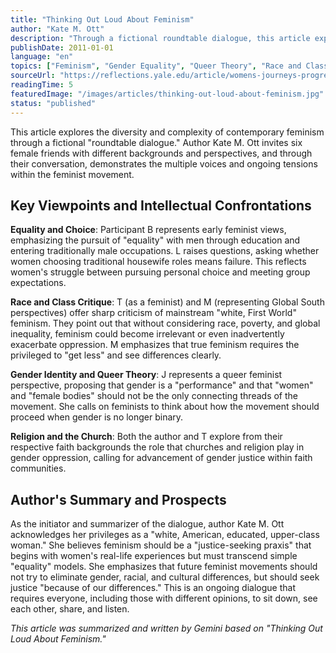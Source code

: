 ```yaml
---
title: "Thinking Out Loud About Feminism" 
author: "Kate M. Ott" 
description: "Through a fictional roundtable dialogue, this article explores diverse feminist perspectives, internal tensions, and the profound impact of issues like race, class, and gender identity on contemporary feminism." 
publishDate: 2011-01-01
language: "en" 
topics: ["Feminism", "Gender Equality", "Queer Theory", "Race and Class"] 
sourceUrl: "https://reflections.yale.edu/article/womens-journeys-progress-and-peril/thinking-out-loud-about-feminism" 
readingTime: 5
featuredImage: "/images/articles/thinking-out-loud-about-feminism.jpg" 
status: "published"
---
```


This article explores the diversity and complexity of contemporary feminism through a fictional "roundtable dialogue." Author Kate M. Ott invites six female friends with different backgrounds and perspectives, and through their conversation, demonstrates the multiple voices and ongoing tensions within the feminist movement.

## Key Viewpoints and Intellectual Confrontations

**Equality and Choice**: Participant B represents early feminist views, emphasizing the pursuit of "equality" with men through education and entering traditionally male occupations. L raises questions, asking whether women choosing traditional housewife roles means failure. This reflects women's struggle between pursuing personal choice and meeting group expectations.

**Race and Class Critique**: T (as a feminist) and M (representing Global South perspectives) offer sharp criticism of mainstream "white, First World" feminism. They point out that without considering race, poverty, and global inequality, feminism could become irrelevant or even inadvertently exacerbate oppression. M emphasizes that true feminism requires the privileged to "get less" and see differences clearly.

**Gender Identity and Queer Theory**: J represents a queer feminist perspective, proposing that gender is a "performance" and that "women" and "female bodies" should not be the only connecting threads of the movement. She calls on feminists to think about how the movement should proceed when gender is no longer binary.

**Religion and the Church**: Both the author and T explore from their respective faith backgrounds the role that churches and religion play in gender oppression, calling for advancement of gender justice within faith communities.

## Author's Summary and Prospects

As the initiator and summarizer of the dialogue, author Kate M. Ott acknowledges her privileges as a "white, American, educated, upper-class woman." She believes feminism should be a "justice-seeking praxis" that begins with women's real-life experiences but must transcend simple "equality" models. She emphasizes that future feminist movements should not try to eliminate gender, racial, and cultural differences, but should seek justice "because of our differences." This is an ongoing dialogue that requires everyone, including those with different opinions, to sit down, see each other, share, and listen.

*This article was summarized and written by Gemini based on "Thinking Out Loud About Feminism."*
